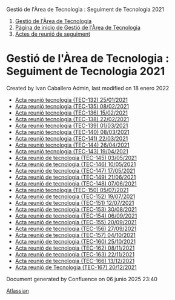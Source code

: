 Gestió de l'Àrea de Tecnologia : Seguiment de Tecnologia 2021  

1.  [Gestió de l'Àrea de Tecnologia](index.md)
2.  [Página de inicio de Gestió de l'Àrea de Tecnologia](13893786.md)
3.  [Actes de reunió de seguiment](34505308.md)

Gestió de l'Àrea de Tecnologia : Seguiment de Tecnologia 2021
=============================================================

Created by Ivan Caballero Admin, last modified on 18 enero 2022

*   [Acta reunió tecnologia (TEC-132) 25/01/2021](41520541.md)
*   [Acta reunió tecnologia (TEC-135) 08/02/2021](41521064.md)
*   [Acta reunió tecnologia (TEC-136) 15/02/2021](41521394.md)
*   [Acta reunió tecnologia (TEC-138) 22/02/2021](41521682.md)
*   [Acta reunió tecnologia (TEC-139) 01/03/2021](41521798.md)
*   [Acta reunió tecnologia (TEC-140) 08/03/2021](41521889.md)
*   [Acta reunió tecnologia (TEC-141) 22/03/2021](41522143.md)
*   [Acta reunió tecnologia (TEC-144) 26/04/2021](41522693.md)
*   [Acta reunió tecnologia (TEC-143) 19/04/2021](41522578.md)
*   [Acta reunió de tecnologia (TEC-145) 03/05/2021](41522806.md)
*   [Acta reunió de tecnologia (TEC-146) 10/05/2021](41523045.md)
*   [Acta reunió de tecnologia (TEC-147) 17/05/2021](41523184.md)
*   [Acta reunió de tecnologia (TEC-149) 21/06/2021](41523462.md)
*   [Acta reunió de tecnologia (TEC-148) 07/06/2021](41523458.md)
*   [Acta reunió tecnologia (TEC-150) 05/07/2021](41523579.md)
*   [Acta reunió de tecnologia (TEC-152) 19/07/2021](41523865.md)
*   [Acta reunió de tecnologia (TEC-151) 12/07/2021](41523802.md)
*   [Acta reunió de tecnologia (TEC-153) 30/08/2021](41524090.md)
*   [Acta reunió de tecnologia (TEC-154) 06/09/2021](61931557.md)
*   [Acta reunió de tecnologia (TEC-155) 20/09/2021](61931690.md)
*   [Acta reunió de tecnologia (TEC-156) 27/09/2021](61931718.md)
*   [Acta reunió de tecnologia (TEC-157) 04/10/2021](61931828.md)
*   [Acta reunió de tecnologia (TEC-160) 25/10/2021](64978960.md)
*   [Acta reunió de tecnologia (TEC-162) 08/11/2021](64979090.md)
*   [Acta reunió de tecnologia (TEC-163) 22/11/2021](64979179.md)
*   [Acta reunió de tecnologia (TEC-166) 13/12/2021](64979194.md)
*   [Acta reunió de Tecnologia (TEC-167) 20/12/2021](64979381.md)

Document generated by Confluence on 06 junio 2025 23:40

[Atlassian](http://www.atlassian.com/)